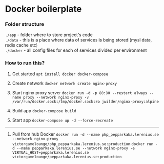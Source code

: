 
# Docker boilerplate

### Folder structure
`./app` - folder where to store project's code  
`./data` - this is a place where data of services is being stored (mysl data, redis cache etc)   
`./docker` - all config files for each of services divided per environment  

### How to run this?

1. Get started
`apt install docker docker-compose`

2. Create network
`docker network create nginx-proxy`

3. Start nginx proxy server
`docker run -d -p 80:80 --restart always --name proxy --network nginx-proxy -v /var/run/docker.sock:/tmp/docker.sock:ro jwilder/nginx-proxy:alpine`

4. Build app
`docker-compose build`

5. Start app
`docker-compose up -d --force-recreate`

---------
1. Pull from hub Docker
`docker run -d --name php_pepparkaka.lerenius.se --network nginx-proxy victorgamelounge/php_pepparkaka.lerenius.se:production`
`docker run -d --name pepparkaka.lerenius.se --network nginx-proxy -e VIRTUAL_HOST=pepparkaka.lerenius.se victorgamelounge/pepparkaka.lerenius.se:production`
